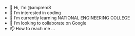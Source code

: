 - 👋 Hi, I’m @amprem8
- 👀 I’m interested in coding 
- 🌱 I’m currently learning NATIONAL ENGINEERING COLLEGE 
- 💞️ I’m looking to collaborate on Google 
- 📫 How to reach me ...

<!---
amprem8/amprem8 is a ✨ special ✨ repository because its `README.md` (this file) appears on your GitHub profile.
You can click the Preview link to take a look at your changes.
--->
